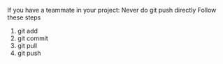 If you have a teammate in your project:
Never do git push directly
Follow these steps
1. git add
2. git commit
3. git pull
4. git push

